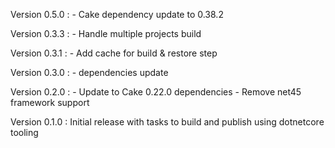 Version 0.5.0 : 
    - Cake dependency update to 0.38.2

Version 0.3.3 : 
    - Handle multiple projects build

Version 0.3.1 : 
    - Add cache for build & restore step

Version 0.3.0 : 
    - dependencies update

Version 0.2.0 : 
    - Update to Cake 0.22.0 dependencies
    - Remove net45 framework support

Version 0.1.0 : Initial release with tasks to build and publish using dotnetcore tooling